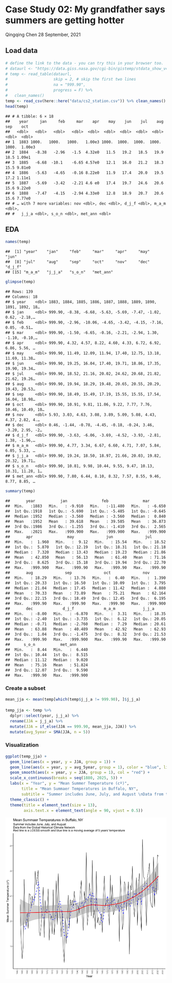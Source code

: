 Case Study 02: My grandfather says summers are getting hotter
================
Qingqing Chen
28 September, 2021

## Load data

``` r
# define the link to the data - you can try this in your browser too.  Note that the URL ends in .txt.
# dataurl <- "https://data.giss.nasa.gov/cgi-bin/gistemp/stdata_show_v4.cgi?id=USW00014733&ds=14&dt=1"
# temp <- read_table(dataurl, 
#                    skip = 2, # skip the first two lines
#                    na = "999.90",
#                    progress = F) %>% 
#   clean_names() 
temp <- read_csv(here::here("data/cs2_station.csv")) %>% clean_names() 
head(temp)
```

    ## # A tibble: 6 × 18
    ##    year     jan     feb     mar    apr    may    jun    jul    aug    sep    oct
    ##   <dbl>   <dbl>   <dbl>   <dbl>  <dbl>  <dbl>  <dbl>  <dbl>  <dbl>  <dbl>  <dbl>
    ## 1  1883 1000.   1000.   1000.   1.00e3 1000.  1000.  1000.  1000.  1000.  1.00e3
    ## 2  1884   -8.38   -2.96   -1.5  4.32e0   11.5   19.2   18.5   19.9   18.5 1.09e1
    ## 3  1885   -6.68  -10.1    -6.65 4.57e0   12.1   16.0   21.2   18.3   15.5 9.81e0
    ## 4  1886   -5.63   -4.65   -0.16 8.22e0   11.9   17.4   20.0   19.5   17.2 1.11e1
    ## 5  1887   -5.69   -3.42   -2.21 4.6 e0   17.4   19.7   24.6   20.6   15.6 9.22e0
    ## 6  1888   -7.47   -4.15   -2.94 4.33e0   12.8   18.9   20.7   20.6   15.6 7.77e0
    ## # … with 7 more variables: nov <dbl>, dec <dbl>, d_j_f <dbl>, m_a_m <dbl>,
    ## #   j_j_a <dbl>, s_o_n <dbl>, met_ann <dbl>

## EDA

``` r
names(temp)
```

    ##  [1] "year"    "jan"     "feb"     "mar"     "apr"     "may"     "jun"    
    ##  [8] "jul"     "aug"     "sep"     "oct"     "nov"     "dec"     "d_j_f"  
    ## [15] "m_a_m"   "j_j_a"   "s_o_n"   "met_ann"

``` r
glimpse(temp)
```

    ## Rows: 139
    ## Columns: 18
    ## $ year    <dbl> 1883, 1884, 1885, 1886, 1887, 1888, 1889, 1890, 1891, 1892, 18…
    ## $ jan     <dbl> 999.90, -8.38, -6.68, -5.63, -5.69, -7.47, -1.02, 0.62, -2.18,…
    ## $ feb     <dbl> 999.90, -2.96, -10.06, -4.65, -3.42, -4.15, -7.16, 0.05, -0.51…
    ## $ mar     <dbl> 999.90, -1.50, -6.65, -0.16, -2.21, -2.94, 1.30, -1.10, -0.10,…
    ## $ apr     <dbl> 999.90, 4.32, 4.57, 8.22, 4.60, 4.33, 6.72, 6.92, 6.86, 5.56, …
    ## $ may     <dbl> 999.90, 11.49, 12.09, 11.94, 17.40, 12.75, 13.18, 11.69, 11.38…
    ## $ jun     <dbl> 999.90, 19.25, 16.04, 17.40, 19.71, 18.86, 17.35, 19.90, 19.34…
    ## $ jul     <dbl> 999.90, 18.52, 21.16, 20.02, 24.62, 20.68, 21.82, 21.62, 19.26…
    ## $ aug     <dbl> 999.90, 19.94, 18.29, 19.48, 20.65, 20.55, 20.29, 19.43, 20.53…
    ## $ sep     <dbl> 999.90, 18.49, 15.49, 17.19, 15.55, 15.55, 17.54, 16.04, 18.98…
    ## $ oct     <dbl> 999.90, 10.91, 9.81, 11.06, 9.22, 7.77, 7.76, 10.46, 10.49, 10…
    ## $ nov     <dbl> 5.93, 3.03, 4.63, 3.08, 3.89, 5.09, 5.08, 4.43, 4.37, 2.82, 4.…
    ## $ dec     <dbl> 0.46, -1.44, -0.78, -4.45, -0.18, -0.24, 3.46, -3.20, 2.95, -2…
    ## $ d_j_f   <dbl> 999.90, -3.63, -6.06, -3.69, -4.52, -3.93, -2.81, 1.38, -1.96,…
    ## $ m_a_m   <dbl> 999.90, 4.77, 3.34, 6.67, 6.60, 4.71, 7.07, 5.84, 6.05, 5.33, …
    ## $ j_j_a   <dbl> 999.90, 19.24, 18.50, 18.97, 21.66, 20.03, 19.82, 20.32, 19.71…
    ## $ s_o_n   <dbl> 999.90, 10.81, 9.98, 10.44, 9.55, 9.47, 10.13, 10.31, 11.28, 1…
    ## $ met_ann <dbl> 999.90, 7.80, 6.44, 8.10, 8.32, 7.57, 8.55, 9.46, 8.77, 8.85, …

``` r
summary(temp)
```

    ##       year           jan               feb               mar         
    ##  Min.   :1883   Min.   : -9.910   Min.   :-11.480   Min.   : -6.650  
    ##  1st Qu.:1918   1st Qu.: -5.690   1st Qu.: -5.485   1st Qu.: -0.645  
    ##  Median :1952   Median : -3.560   Median : -3.560   Median :  0.840  
    ##  Mean   :1952   Mean   : 39.618   Mean   : 39.585   Mean   : 36.873  
    ##  3rd Qu.:1986   3rd Qu.: -1.255   3rd Qu.: -1.410   3rd Qu.:  2.565  
    ##  Max.   :2021   Max.   :999.900   Max.   :999.900   Max.   :999.900  
    ##       apr               may              jun              jul        
    ##  Min.   :  1.960   Min.   :  9.12   Min.   : 15.54   Min.   : 18.52  
    ##  1st Qu.:  5.870   1st Qu.: 12.19   1st Qu.: 18.31   1st Qu.: 21.18  
    ##  Median :  7.320   Median : 13.43   Median : 19.23   Median : 21.86  
    ##  Mean   : 42.850   Mean   : 56.13   Mean   : 61.40   Mean   : 71.16  
    ##  3rd Qu.:  8.625   3rd Qu.: 15.18   3rd Qu.: 19.94   3rd Qu.: 22.70  
    ##  Max.   :999.900   Max.   :999.90   Max.   :999.90   Max.   :999.90  
    ##       aug              sep              oct              nov         
    ##  Min.   : 18.29   Min.   : 13.76   Min.   :  6.40   Min.   :  1.390  
    ##  1st Qu.: 20.33   1st Qu.: 16.50   1st Qu.: 10.09   1st Qu.:  3.795  
    ##  Median : 21.04   Median : 17.45   Median : 11.42   Median :  4.880  
    ##  Mean   : 70.33   Mean   : 73.89   Mean   : 75.21   Mean   : 62.164  
    ##  3rd Qu.: 22.15   3rd Qu.: 18.49   3rd Qu.: 12.45   3rd Qu.:  6.195  
    ##  Max.   :999.90   Max.   :999.90   Max.   :999.90   Max.   :999.900  
    ##       dec             d_j_f             m_a_m            j_j_a       
    ##  Min.   : -8.00   Min.   : -6.870   Min.   :  3.31   Min.   : 18.35  
    ##  1st Qu.: -2.40   1st Qu.: -3.735   1st Qu.:  6.12   1st Qu.: 20.05  
    ##  Median : -0.71   Median : -2.760   Median :  7.29   Median : 20.61  
    ##  Mean   : 63.88   Mean   : 40.489   Mean   : 42.92   Mean   : 62.93  
    ##  3rd Qu.:  1.04   3rd Qu.: -1.475   3rd Qu.:  8.32   3rd Qu.: 21.53  
    ##  Max.   :999.90   Max.   :999.900   Max.   :999.90   Max.   :999.90  
    ##      s_o_n           met_ann       
    ##  Min.   :  8.44   Min.   :  6.440  
    ##  1st Qu.: 10.44   1st Qu.:  8.515  
    ##  Median : 11.12   Median :  9.020  
    ##  Mean   : 75.16   Mean   : 51.824  
    ##  3rd Qu.: 12.07   3rd Qu.:  9.590  
    ##  Max.   :999.90   Max.   :999.900

### Create a subset

``` r
mean_jja <- mean(temp[which(temp$j_j_a != 999.90), ]$j_j_a)

temp_jja <- temp %>% 
  dplyr::select(year, j_j_a) %>%
  rename(JJA = j_j_a) %>% 
  mutate(JJA = if_else(JJA == 999.90, mean_jja, JJA)) %>%
  mutate(avg_5year = SMA(JJA, n = 5)) 
```

### Visualization

``` r
ggplot(temp_jja) +
  geom_line(aes(x = year, y = JJA, group = 1)) +
  geom_line(aes(x = year, y = avg_5year, group = 1), color = "blue", linetype = 2, lwd = 0.8) +
  geom_smooth(aes(x = year, y = JJA, group = 1), col = "red") +
  scale_x_continuous(breaks = seq(1880, 2025, 5)) +
  labs(x = "Year", y = "Mean Summer Temperature (cº)",
       title = "Mean Summaer Temperatures in Buffalo, NY",
       subtitle = "Summer includes June, July, and August \nData from the Global Historical Climate Network \nRed line is a LOESS smooth and blue line is a moving average of 5 years' temperature") +
  theme_classic() +
  theme(title = element_text(size = 13), 
        axis.text.x = element_text(angle = 90, vjust = 0.5))
```

![](case_study_02_files/figure-gfm/unnamed-chunk-4-1.png)<!-- -->
